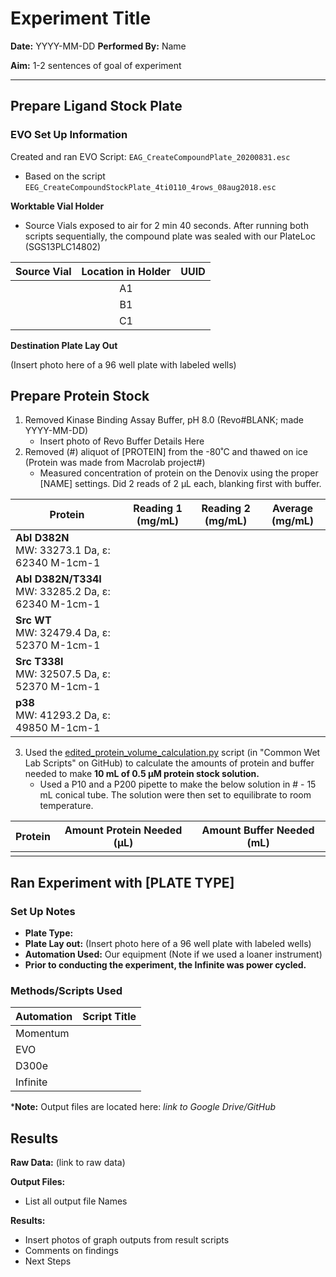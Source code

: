 # Experiment Title

**Date:** YYYY-MM-DD
**Performed By:** Name

**Aim:** 1-2 sentences of goal of experiment

---

## Prepare Ligand Stock Plate

### EVO Set Up Information

Created and ran EVO Script: `EAG_CreateCompoundPlate_20200831.esc`

* Based on the script `EEG_CreateCompoundStockPlate_4ti0110_4rows_08aug2018.esc`

**Worktable Vial Holder**

* Source Vials exposed to air for 2 min 40 seconds. After running both scripts sequentially, the compound plate was sealed with our PlateLoc (SGS13PLC14802)

| Source Vial | Location in Holder | UUID |
| :---------: | :----------------: | :--: |
|             |         A1         |      |
|             |         B1         |      |
|             |         C1         |      |

**Destination Plate Lay Out**

(Insert photo here of a 96 well plate with labeled wells)

## Prepare Protein Stock

1. Removed Kinase Binding Assay Buffer, pH 8.0 (Revo#BLANK; made YYYY-MM-DD)
   * Insert photo of Revo Buffer Details Here
2. Removed (#) aliquot of [PROTEIN] from the -80˚C and thawed on ice (Protein was made from Macrolab project#)
   * Measured concentration of protein on the Denovix using the proper [NAME] settings. Did 2 reads of 2 µL each, blanking first with buffer.

| Protein                                                   | Reading 1 (mg/mL) | Reading 2 (mg/mL) | Average (mg/mL) |
| --------------------------------------------------------- | ----------------- | ----------------- | --------------- |
| **Abl D382N**<br />MW: 33273.1 Da, ε: 62340 M-1cm-1       |                   |                   |                 |
| **Abl D382N/T334I**<br />MW: 33285.2 Da, ε: 62340 M-1cm-1 |                   |                   |                 |
| **Src WT**<br/>MW: 32479.4 Da, ε: 52370 M-1cm-1           |                   |                   |                 |
| **Src T338I** <br/>MW: 32507.5 Da, ε: 52370 M-1cm-1       |                   |                   |                 |
| **p38** <br/>MW: 41293.2 Da, ε: 49850 M-1cm-1             |                   |                   |                 |

3. Used the [edited_protein_volume_calculation.py](https://github.com/choderalab/wetlab-protocols/blob/master/Frequent_calculations_during_experiment_preparation/WIP_python_scripts/edited_protein_volume_calculation.py) script (in "Common Wet Lab Scripts" on GitHub) to calculate the amounts of protein and buffer needed to make **10 mL of 0.5 µM protein stock solution.**
   * Used a P10 and a P200 pipette to make the below solution in # - 15 mL conical tube. The solution were then set to equilibrate to room temperature.

| Protein | Amount Protein Needed (µL) | Amount Buffer Needed (mL) |
| ------- | -------------------------- | ------------------------- |
|         |                            |                           |

## Ran Experiment with [PLATE TYPE]

### Set Up Notes

* **Plate Type:**
* **Plate Lay out:** (Insert photo here of a 96 well plate with labeled wells)
* **Automation Used:** Our equipment (Note if we used a loaner instrument)
* **Prior to conducting the experiment, the Infinite was power cycled.**

### Methods/Scripts Used

| Automation | Script Title |
| ---------- | ------------ |
| Momentum   |              |
| EVO        |              |
| D300e      |              |
| Infinite   |              |

***Note:** Output files are located here: *link to Google Drive/GitHub*

## Results

**Raw Data:** (link to raw data)

**Output Files:**

* List all output file Names

**Results:**

* Insert photos of graph outputs from result scripts
* Comments on findings
* Next Steps
